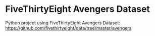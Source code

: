 # FiveThirtyEight Avengers Dataset
Python project using FiveThirtyEight Avengers Dataset: https://github.com/fivethirtyeight/data/tree/master/avengers
